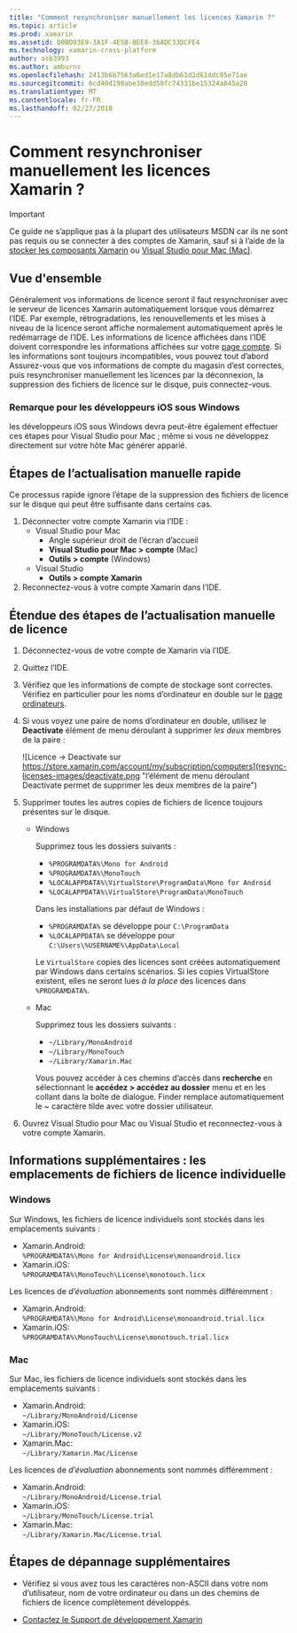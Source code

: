 ```yaml
---
title: "Comment resynchroniser manuellement les licences Xamarin ?"
ms.topic: article
ms.prod: xamarin
ms.assetid: D0BD93E9-3A1F-4E5B-8EE8-36ADC33DCFE4
ms.technology: xamarin-cross-platform
author: asb3993
ms.author: amburns
ms.openlocfilehash: 2413b6b7563a6ed1e17a8db61d2d61ddc85e71ae
ms.sourcegitcommit: 6cd40d190abe38edd50fc74331be15324a845a28
ms.translationtype: MT
ms.contentlocale: fr-FR
ms.lasthandoff: 02/27/2018
---
```

# <a name="how-do-i-manually-resynchronize-xamarin-licenses"></a>Comment resynchroniser manuellement les licences Xamarin ?

> [!IMPORTANT]
> Ce guide ne s’applique pas à la plupart des utilisateurs MSDN car ils ne sont pas requis ou se connecter à des comptes de Xamarin, sauf si à l’aide de la [stocker les composants Xamarin](https://components.xamarin.com/) ou [Visual Studio pour Mac (Mac)](~/cross-platform/get-started/requirements.md).




## <a name="overview"></a>Vue d'ensemble

Généralement vos informations de licence seront il faut resynchroniser avec le serveur de licences Xamarin automatiquement lorsque vous démarrez l’IDE. Par exemple, rétrogradations, les renouvellements et les mises à niveau de la licence seront affiche normalement automatiquement après le redémarrage de l’IDE. Les informations de licence affichées dans l’IDE doivent correspondre les informations affichées sur votre [page compte](https://store.xamarin.com/account/my/subscription/computers). Si les informations sont toujours incompatibles, vous pouvez tout d’abord Assurez-vous que vos informations de compte du magasin d’est correctes, puis resynchroniser manuellement les licences par la déconnexion, la suppression des fichiers de licence sur le disque, puis connectez-vous.

### <a name="note-for-ios-developers-on-windows"></a>Remarque pour les développeurs iOS sous Windows

les développeurs iOS sous Windows devra peut-être également effectuer ces étapes pour Visual Studio pour Mac ; même si vous ne développez directement sur votre hôte Mac générer apparié.

## <a name="quick-manual-refresh-steps"></a>Étapes de l’actualisation manuelle rapide

Ce processus rapide ignore l’étape de la suppression des fichiers de licence sur le disque qui peut être suffisante dans certains cas. 

1.  Déconnecter votre compte Xamarin via l’IDE :
    -   Visual Studio pour Mac
        -   Angle supérieur droit de l’écran d’accueil
        -   **Visual Studio pour Mac > compte** (Mac)
        -   **Outils > compte** (Windows)
    -   Visual Studio
        -   **Outils > compte Xamarin**
2.  Reconnectez-vous à votre compte Xamarin dans l’IDE.

## <a name="extended-manual-license-refresh-steps"></a>Étendue des étapes de l’actualisation manuelle de licence

1.  Déconnectez-vous de votre compte de Xamarin via l’IDE. 
2.  Quittez l’IDE.
3.  Vérifiez que les informations de compte de stockage sont correctes. Vérifiez en particulier pour les noms d’ordinateur en double sur le [page ordinateurs](https://store.xamarin.com/account/my/subscription/computers).

4.  Si vous voyez une paire de noms d’ordinateur en double, utilisez le **Deactivate** élément de menu déroulant à supprimer _les deux_ membres de la paire :
    
    ![Licence -> Deactivate sur https://store.xamarin.com/account/my/subscription/computers](resync-licenses-images/deactivate.png "l’élément de menu déroulant Deactivate permet de supprimer les deux membres de la paire")

5.  Supprimer toutes les autres copies de fichiers de licence toujours présentes sur le disque.
    -   Windows

        Supprimez tous les dossiers suivants :
        -   `%PROGRAMDATA%\Mono for Android`
        -   `%PROGRAMDATA%\MonoTouch`
        -   `%LOCALAPPDATA%\VirtualStore\ProgramData\Mono for Android`
        -   `%LOCALAPPDATA%\VirtualStore\ProgramData\MonoTouch`

        Dans les installations par défaut de Windows :
        -   `%PROGRAMDATA%` se développe pour `C:\ProgramData`
        -   `%LOCALAPPDATA%` se développe pour `C:\Users\%USERNAME%\AppData\Local`

        Le `VirtualStore` copies des licences sont créées automatiquement par Windows dans certains scénarios. Si les copies VirtualStore existent, elles ne seront lues _à la place_ des licences dans `%PROGRAMDATA%`.

    -   Mac

        Supprimez tous les dossiers suivants :

        -   `~/Library/MonoAndroid`
        -   `~/Library/MonoTouch`
        -   `~/Library/Xamarin.Mac`

        Vous pouvez accéder à ces chemins d’accès dans **recherche** en sélectionnant le **accédez > accédez au dossier** menu et en les collant dans la boîte de dialogue. Finder remplace automatiquement le ~ caractère tilde avec votre dossier utilisateur.

6.  Ouvrez Visual Studio pour Mac ou Visual Studio et reconnectez-vous à votre compte Xamarin.

## <a name="supplementary-information-individual-license-file-locations"></a>Informations supplémentaires : les emplacements de fichiers de licence individuelle

### <a name="windows"></a>Windows

Sur Windows, les fichiers de licence individuels sont stockés dans les emplacements suivants :

-   Xamarin.Android:  
     `%PROGRAMDATA%\Mono for Android\License\monoandroid.licx`
-   Xamarin.iOS:  
     `%PROGRAMDATA%\MonoTouch\License\monotouch.licx`

Les licences de *d’évaluation* abonnements sont nommés différemment :

-   Xamarin.Android:  
     `%PROGRAMDATA%\Mono for Android\License\monoandroid.trial.licx`
-   Xamarin.iOS:  
     `%PROGRAMDATA%\MonoTouch\License\monotouch.trial.licx`

### <a name="mac"></a>Mac

Sur Mac, les fichiers de licence individuels sont stockés dans les emplacements suivants :

-   Xamarin.Android:  
     `~/Library/MonoAndroid/License`
-   Xamarin.iOS:  
     `~/Library/MonoTouch/License.v2`
-   Xamarin.Mac:  
     `~/Library/Xamarin.Mac/License`

Les licences de *d’évaluation* abonnements sont nommés différemment :

-   Xamarin.Android:  
     `~/Library/MonoAndroid/License.trial`
-   Xamarin.iOS:  
     `~/Library/MonoTouch/License.trial`
-   Xamarin.Mac:  
     `~/Library/Xamarin.Mac/License.trial`

## <a name="additional-troubleshooting-steps"></a>Étapes de dépannage supplémentaires

-   Vérifiez si vous avez tous les caractères non-ASCII dans votre nom d’utilisateur, nom de votre ordinateur ou dans un des chemins de fichiers de licence complètement développés.

-   [Contactez le Support de développement Xamarin](http://xamarin.com/support)
